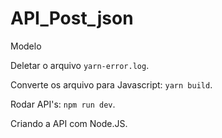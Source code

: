 # API_Post_json
Modelo

Deletar o arquivo ```yarn-error.log```.

Converte os arquivo para Javascript: ```yarn build```.

Rodar API's: ```npm run dev```.

Criando a API com Node.JS.
